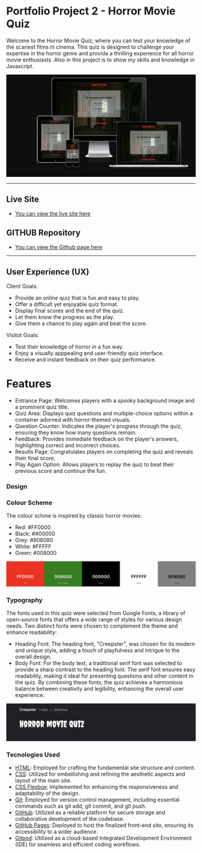 # Portfolio Project 2 - Horror Movie Quiz

Welcome to the Horror Movie Quiz, where you can test your knowledge of the scariest films in cinema. This quiz is designed to challenge your expertise in the horror genre and provide a thrilling experience for all horror movie enthusiasts. Also in this project is to show my skills and knowledge in Javascript.

![Screenshot from amiresponsivedesign](docs/im-responsive.png)

---

## Live Site

- [You can view the live site here](https://miguelmurillog.github.io/horror-movie-quiz/)

## GITHUB Repository

- [You can view the Github page here](https://github.com/MiguelMurilloG/horror-movie-quiz)

---

## User Experience (UX)

Client Goals:

- Provide an online quiz that is fun and easy to play.
- Offer a difficult yet enjoyable quiz format.
- Display final scores and the end of the quiz.
- Let them know the progress as the play.
- Give them a chance to play again and beat the score.

Visitot Goals:

- Test their knowledge of horror in a fun way.
- Enjoy a visually apppealing and user-friendly quiz interface.
- Receive and instant feedback on their quiz performance.


# Features 

- Entrance Page: Welcomes players with a spooky background image and a prominent quiz title.
- Quiz Area: Displays quiz questions and multiple-choice options within a container adorned with horror-themed visuals.
- Question Counter: Indicates the player's progress through the quiz, ensuring they know how many questions remain.
- Feedback: Provides immediate feedback on the player's answers, highlighting correct and incorrect choices.
- Results Page: Congratulates players on completing the quiz and reveals their final score.
- Play Again Option: Allows players to replay the quiz to beat their previous score and continue the fun.

### Design

### Colour Scheme

The colour schme is inspired by classic horror movies:

- Red: #FF0000
- Black: ##00000
- Grey: #808080
- White: #FFFFF
- Green: #008000

![Screenshot from coolors](docs/colors.png)

### Typography

The fonts used in this quiz were selected from Google Fonts, a library of open-source fonts that offers a wide range of styles for various design needs. Two distinct fonts were chosen to complement the theme and enhance readability:

- Heading Font: The heading font, "Creepster", was chosen for its modern and unique style, adding a touch of playfulness and intrigue to the overall design.
- Body Font: For the body text, a traditional serif font was selected to provide a sharp contrast to the heading font. The serif font ensures easy readability, making it ideal for presenting questions and other content in the quiz.
By combining these fonts, the quiz achieves a harmonious balance between creativity and legibility, enhancing the overall user experience.

![Screenshot from Google Fonts](docs/font.png)

### Tecnologies Used

- [HTML](https://www.w3schools.com/html/default.asp): Employed for crafting the fundamental site structure and content.
- [CSS](https://www.w3schools.com/css/default.asp): Utilized for embellishing and refining the aesthetic aspects and layout of the main site.
- [CSS Flexbox](https://www.w3schools.com/css/css3_flexbox.asp): Implemented for enhancing the responsiveness and adaptability of the design.
- [Git](https://git-scm.com): Employed for version control management, including essential commands such as git add, git commit, and git push.
- [GitHub](https://github.com): Utilized as a reliable platform for secure storage and collaborative development of the codebase.
- [GitHub Pages](https://pages.github.com): Deployed to host the finalized front-end site, ensuring its accessibility to a wider audience.
- [Gitpod](https://gitpod.io/workspaces): Utilized as a cloud-based Integrated Development Environment (IDE) for seamless and efficient coding workflows.